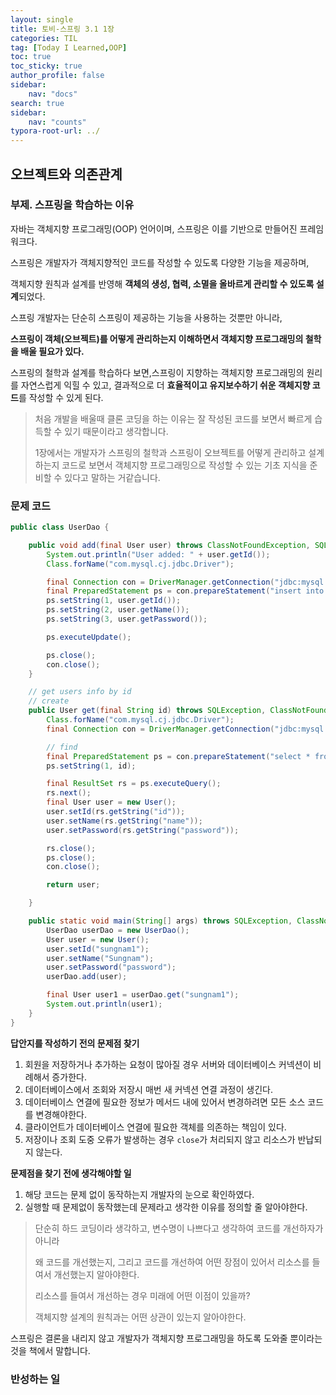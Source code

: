 ```yaml
---
layout: single
title: 토비-스프링 3.1 1장
categories: TIL
tag: [Today I Learned,OOP]
toc: true
toc_sticky: true
author_profile: false
sidebar:
    nav: "docs"
search: true
sidebar:
    nav: "counts"
typora-root-url: ../
---
```

  

## 오브젝트와 의존관계

### 부제. 스프링을 학습하는 이유

자바는 객체지향 프로그래밍(OOP) 언어이며, 스프링은 이를 기반으로 만들어진 프레임워크다.

스프링은 개발자가 객체지향적인 코드를 작성할 수 있도록 다양한 기능을 제공하며,

객체지향 원칙과 설계를 반영해 **객체의 생성, 협력, 소멸을 올바르게 관리할 수 있도록 설계**되었다.

스프링 개발자는 단순히 스프링이 제공하는 기능을 사용하는 것뿐만 아니라,

**스프링이 객체(오브젝트)를 어떻게 관리하는지 이해하면서 객체지향 프로그래밍의 철학을 배울 필요가 있다.**

스프링의 철학과 설계를 학습하다 보면,스프링이 지향하는 객체지향 프로그래밍의 원리를 자연스럽게 익힐 수 있고, 결과적으로 더 **효율적이고 유지보수하기 쉬운 객체지향 코드**를 작성할 수 있게 된다.

> 처음 개발을 배울때 클론 코딩을 하는 이유는 잘 작성된 코드를 보면서 빠르게 습득할 수 있기 때문이라고 생각합니다.
>
> 1장에서는 개발자가 스프링의 철학과 스프링이 오브젝트를 어떻게 관리하고 설계하는지 코드로 보면서 객체지향 프로그래밍으로 작성할 수 있는 기초 지식을 준비할 수 있다고 말하는 거같습니다.



### 문제 코드

```java
public class UserDao {

	public void add(final User user) throws ClassNotFoundException, SQLException {
		System.out.println("User added: " + user.getId());
		Class.forName("com.mysql.cj.jdbc.Driver");

		final Connection con = DriverManager.getConnection("jdbc:mysql://localhost/spring", "root", "1234");
		final PreparedStatement ps = con.prepareStatement("insert into users(id, name, password) values (?,?,?);");
		ps.setString(1, user.getId());
		ps.setString(2, user.getName());
		ps.setString(3, user.getPassword());

		ps.executeUpdate();

		ps.close();
		con.close();
	}

	// get users info by id
	// create
	public User get(final String id) throws SQLException, ClassNotFoundException {
		Class.forName("com.mysql.cj.jdbc.Driver");
		final Connection con = DriverManager.getConnection("jdbc:mysql://localhost/spring", "root", "1234");

		// find
		final PreparedStatement ps = con.prepareStatement("select * from users where id = ?;");
		ps.setString(1, id);

		final ResultSet rs = ps.executeQuery();
		rs.next();
		final User user = new User();
		user.setId(rs.getString("id"));
		user.setName(rs.getString("name"));
		user.setPassword(rs.getString("password"));

		rs.close();
		ps.close();
		con.close();

		return user;

	}

	public static void main(String[] args) throws SQLException, ClassNotFoundException {
		UserDao userDao = new UserDao();
		User user = new User();
		user.setId("sungnam1");
		user.setName("Sungnam");
		user.setPassword("password");
		userDao.add(user);

		final User user1 = userDao.get("sungnam1");
		System.out.println(user1);
	}
}
```

**답안지를 작성하기 전의 문제점 찾기**

1. 회원을 저장하거나 추가하는 요청이 많아질 경우 서버와 데이터베이스 커넥션이 비례해서 증가한다.
2. 데이터베이스에서 조회와 저장시 매번 새 커넥션 연결 과정이 생긴다.
3. 데이터베이스 연결에 필요한 정보가 메서드 내에 있어서 변경하려면 모든 소스 코드를 변경해야한다.
4. 클라이언트가 데이터베이스 연결에 필요한 객체를 의존하는 책임이 있다.
5. 저장이나 조회 도중 오류가 발생하는 경우 `close`가 처리되지 않고 리소스가 반납되지 않는다.

**문제점을 찾기 전에 생각해야할 일**

1. 해당 코드는 문제 없이 동작하는지 개발자의 눈으로 확인하였다.
2. 실행할 때 문제없이 동작했는데 문제라고 생각한 이유를 정의할 줄 알아야한다.

> 단순히 하드 코딩이라 생각하고, 변수명이 나쁘다고 생각하여 코드를 개선하자가 아니라
>
> 왜 코드를 개선했는지, 그리고 코드를 개선하여 어떤 장점이 있어서 리소스를 들여서 개선했는지 알아야한다.
>
> 리소스를 들여서 개선하는 경우 미래에 어떤 이점이 있을까?
>
> 객체지향 설계의 원칙과는 어떤 상관이 있는지 알아야한다.

스프링은 결론을 내리지 않고 개발자가 객체지향 프로그래밍을 하도록 도와줄 뿐이라는 것을 책에서 말합니다.

### 반성하는 일





